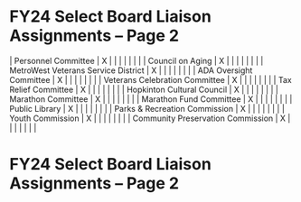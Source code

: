 # FY24 Select Board Liaison Assignments – Page 2


| Personnel Committee                          | X      |          |     |       |         |        |        |
| Council on Aging                            | X      |          |     |       |         |        |        |
| MetroWest Veterans Service District          | X      |          |     |       |         |        |        |
| ADA Oversight Committee                      | X      |          |     |       |         |        |        |
| Veterans Celebration Committee                | X      |          |     |       |         |        |        |
| Tax Relief Committee                         | X      |          |     |       |         |        |        |
| Hopkinton Cultural Council                   | X      |          |     |       |         |        |        |
| Marathon Committee                           | X      |          |     |       |         |        |        |
| Marathon Fund Committee                      | X      |          |     |       |         |        |        |
| Public Library                               | X      |          |     |       |         |        |        |
| Parks & Recreation Commission                | X      |          |     |       |         |        |        |
| Youth Commission                             | X      |          |     |       |         |        |        |
| Community Preservation Commission            | X      |          |     |       |         |        |        |
# FY24 Select Board Liaison Assignments – Page 2